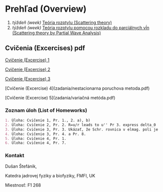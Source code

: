 # Prehľad (Overview)
1. *týždeň (week)* [Teória rozptylu (Scattering theory)](prvy_tyzden.html)
2. *týždeň (week)* [Teória rozptylu pomocou rozkladu do parciálnych vĺn (Scattering theory by Partial Wave Analysis)](druhy_tyzden.html)

## Cvičenia (Excercises) pdf
[Cvičenie (Excercise) 1](zadania/Rozptyl2016.pdf )

[Cvičenie (Excercise) 2](zadania/fazy2016.pdf ) 

[Cvičenie (Excercise) 3](zadania/castica%20v%20elmag%20poli%2BBohm%20Aharonov%20efekt.pdf ) 

[Cvičenie (Excercise) 4](zadania/nestacionarna poruchova metoda.pdf)

[Cvičenie (Excercise) 5](zadania/variačná metóda.pdf)

### Zoznam úloh (List of Homeworks)

```markdown
1. Úloha: Cvičenie 1, Pr. 1., 2. a), b)
2. Úloha: Cvičenie 2, Pr. 2. R=u/r leads to u'' Pr 3. express delta_0
3. Úloha: Cvičenie 3, Pr. 3. Ukázať, že Schr. rovnica v elmag. poli je lokálne kalibračne invariantná
4. Úloha: Cvičenie 3, Pr. 4. a Pr. 8.
5. Úloha: Cvičenie 4, Pr. 1.
6. Úloha: Cvičenie 4, Pr. 7.

```

### Kontakt

Dušan Štefánik,

Katedra jadrovej fyziky a biofyziky, FMFI, UK

Miestnosť: F1 268


